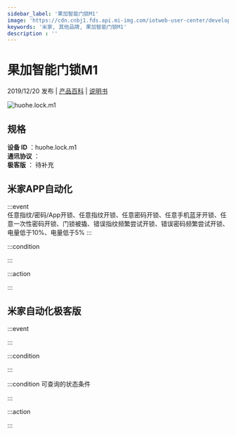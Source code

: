```yaml
---
sidebar_label: '果加智能门锁M1'
image: 'https://cdn.cnbj1.fds.api.mi-img.com/iotweb-user-center/developer_1679047652376EzyuyAuj.png?GalaxyAccessKeyId=AKVGLQWBOVIRQ3XLEW&Expires=9223372036854775807&Signature=d+eZvlROZqyDydY1q4OXIjv/XeY='
keywords: '米家, 其他品牌, 果加智能门锁M1'
description : ''
---
```

# 果加智能门锁M1

2019/12/20 发布 | [产品百科](https://home.mi.com/webapp/content/baike/product/index.html?model=huohe.lock.m1/) | [说明书](https://home.mi.com/views/introduction.html?model=huohe.lock.m1&region=cn)

![huohe.lock.m1](https://cdn.cnbj1.fds.api.mi-img.com/iotweb-user-center/developer_1679047652376EzyuyAuj.png?GalaxyAccessKeyId=AKVGLQWBOVIRQ3XLEW&Expires=9223372036854775807&Signature=d+eZvlROZqyDydY1q4OXIjv/XeY=)

## 规格  
> 
**设备 ID** ：huohe.lock.m1  
**通讯协议** ：  
**极客版**  ： 待补充 


## 米家APP自动化  

:::event  
任意指纹/密码/App开锁、任意指纹开锁、任意密码开锁、任意手机蓝牙开锁、任意一次性密码开锁、门锁被撬、错误指纹频繁尝试开锁、错误密码频繁尝试开锁、电量低于10%、电量低于5%
:::

:::condition  

:::

:::action   

:::

## 米家自动化极客版  

:::event  

:::

:::condition  

:::

:::condition 可查询的状态条件  

:::

:::action  

:::

        
